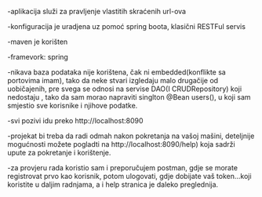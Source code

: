 -aplikacija služi za pravljenje vlastitih skraćenih url-ova

-konfiguracija je uradjena uz pomoć spring boota, klasični RESTFul servis

-maven je korišten

-framevork: spring

-nikava baza podataka nije korištena, čak ni embedded(konflikte sa portovima imam), tako da neke stvari izgledaju malo drugačije od uobičajenih, pre svega se odnosi na servise DAO(I CRUDRepository) koji nedostaju
, tako da sam morao napraviti singlton @Bean users(), u koji sam smjestio sve korisnike i njihove podatke.

-svi pozivi idu preko http://localhost:8090

-projekat bi treba da radi odmah nakon pokretanja na vašoj mašini, deteljnije mogućnosti možete pogladti na 
http://localhost:8090/help) koja sadrži upute za pokretanje i korištenje.

-za provjeru rada koristio sam i preporučujem postman, gdje se morate registrovat prvo kao korisnik, potom ulogovati, gdje dobijate vaš token...koji koristite u daljim radnjama, 
a i help stranica je daleko preglednija.

